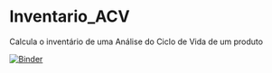 # Inventario_ACV
Calcula o inventário de uma Análise do Ciclo de Vida de um produto

[![Binder](https://mybinder.org/badge_logo.svg)](https://mybinder.org/v2/gh/PedroTayer/Inventario_ACV/HEAD?filepath=Exercicio_ICV.ipynb)

